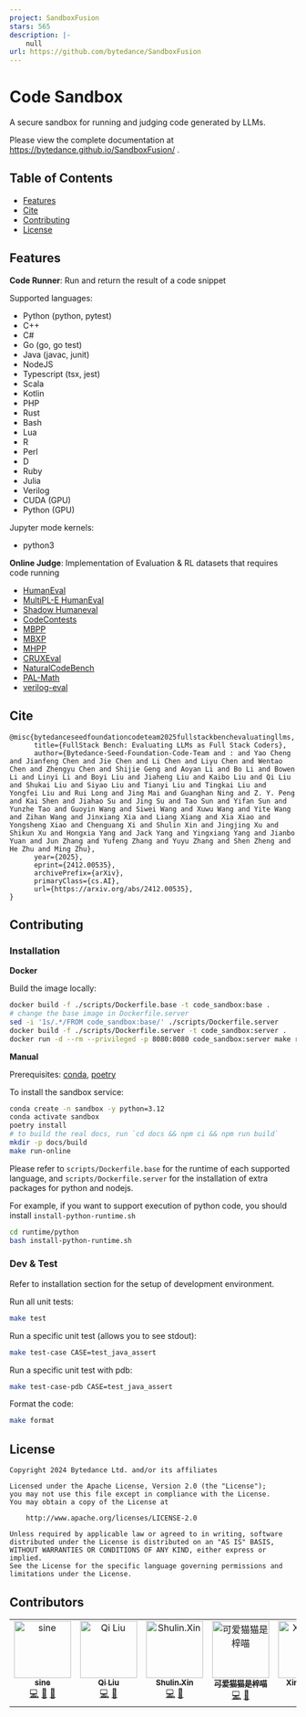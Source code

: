 ```yaml
---
project: SandboxFusion
stars: 565
description: |-
    null
url: https://github.com/bytedance/SandboxFusion
---
```


# Code Sandbox

A secure sandbox for running and judging code generated by LLMs.

Please view the complete documentation at https://bytedance.github.io/SandboxFusion/ .

## Table of Contents

- [Features](#features)
- [Cite](#cite)
- [Contributing](#contributing)
- [License](#license)

## Features

**Code Runner**: Run and return the result of a code snippet

Supported languages:

- Python (python, pytest)
- C++
- C#
- Go (go, go test)
- Java (javac, junit)
- NodeJS
- Typescript (tsx, jest)
- Scala
- Kotlin
- PHP
- Rust
- Bash
- Lua
- R
- Perl
- D
- Ruby
- Julia
- Verilog
- CUDA (GPU)
- Python (GPU)

Jupyter mode kernels:

- python3

**Online Judge**: Implementation of Evaluation & RL datasets that requires code running

- [HumanEval](https://github.com/openai/human-eval)
- [MultiPL-E HumanEval](https://github.com/nuprl/MultiPL-E)
- [Shadow Humaneval](https://huggingface.co/datasets/Miaosen/openai-humaneval-sky-shadow)
- [CodeContests](https://github.com/google-deepmind/code_contests)
- [MBPP](https://github.com/google-research/google-research/tree/master/mbpp)
- [MBXP](https://github.com/amazon-science/mxeval)
- [MHPP](https://github.com/SparksofAGI/MHPP)
- [CRUXEval](https://github.com/facebookresearch/cruxeval)
- [NaturalCodeBench](https://github.com/THUDM/NaturalCodeBench)
- [PAL-Math](https://github.com/deepseek-ai/DeepSeek-Coder/tree/main/Evaluation/PAL-Math)
- [verilog-eval](https://github.com/NVlabs/verilog-eval)

## Cite

```
@misc{bytedanceseedfoundationcodeteam2025fullstackbenchevaluatingllms,
      title={FullStack Bench: Evaluating LLMs as Full Stack Coders}, 
      author={Bytedance-Seed-Foundation-Code-Team and : and Yao Cheng and Jianfeng Chen and Jie Chen and Li Chen and Liyu Chen and Wentao Chen and Zhengyu Chen and Shijie Geng and Aoyan Li and Bo Li and Bowen Li and Linyi Li and Boyi Liu and Jiaheng Liu and Kaibo Liu and Qi Liu and Shukai Liu and Siyao Liu and Tianyi Liu and Tingkai Liu and Yongfei Liu and Rui Long and Jing Mai and Guanghan Ning and Z. Y. Peng and Kai Shen and Jiahao Su and Jing Su and Tao Sun and Yifan Sun and Yunzhe Tao and Guoyin Wang and Siwei Wang and Xuwu Wang and Yite Wang and Zihan Wang and Jinxiang Xia and Liang Xiang and Xia Xiao and Yongsheng Xiao and Chenguang Xi and Shulin Xin and Jingjing Xu and Shikun Xu and Hongxia Yang and Jack Yang and Yingxiang Yang and Jianbo Yuan and Jun Zhang and Yufeng Zhang and Yuyu Zhang and Shen Zheng and He Zhu and Ming Zhu},
      year={2025},
      eprint={2412.00535},
      archivePrefix={arXiv},
      primaryClass={cs.AI},
      url={https://arxiv.org/abs/2412.00535}, 
}
```

## Contributing

### Installation

**Docker**

Build the image locally:

```bash
docker build -f ./scripts/Dockerfile.base -t code_sandbox:base .
# change the base image in Dockerfile.server
sed -i '1s/.*/FROM code_sandbox:base/' ./scripts/Dockerfile.server
docker build -f ./scripts/Dockerfile.server -t code_sandbox:server .
docker run -d --rm --privileged -p 8080:8080 code_sandbox:server make run-online
```

**Manual**

Prerequisites: [conda](https://conda.io/projects/conda/en/latest/user-guide/install/index.html), [poetry](https://python-poetry.org/docs/#installation)

To install the sandbox service:

```bash
conda create -n sandbox -y python=3.12
conda activate sandbox
poetry install
# to build the real docs, run `cd docs && npm ci && npm run build`
mkdir -p docs/build
make run-online
```

Please refer to `scripts/Dockerfile.base` for the runtime of each supported language, and `scripts/Dockerfile.server` for the installation of extra packages for python and nodejs.

For example, if you want to support execution of python code, you should install `install-python-runtime.sh`
```bash
cd runtime/python
bash install-python-runtime.sh
```
### Dev & Test

Refer to installation section for the setup of development environment.

Run all unit tests:

```bash
make test
```

Run a specific unit test (allows you to see stdout):

```bash
make test-case CASE=test_java_assert
```

Run a specific unit test with pdb:

```bash
make test-case-pdb CASE=test_java_assert
```

Format the code:

```bash
make format
```

## License

```
Copyright 2024 Bytedance Ltd. and/or its affiliates

Licensed under the Apache License, Version 2.0 (the "License");
you may not use this file except in compliance with the License.
You may obtain a copy of the License at

    http://www.apache.org/licenses/LICENSE-2.0

Unless required by applicable law or agreed to in writing, software
distributed under the License is distributed on an "AS IS" BASIS,
WITHOUT WARRANTIES OR CONDITIONS OF ANY KIND, either express or implied.
See the License for the specific language governing permissions and
limitations under the License.
```

## Contributors

<!-- ALL-CONTRIBUTORS-LIST:START - Do not remove or modify this section -->
<!-- prettier-ignore-start -->
<!-- markdownlint-disable -->
<table>
  <tbody>
    <tr>
      <td align="center" valign="top" width="14.28%"><a href="https://github.com/ssine"><img src="https://avatars.githubusercontent.com/u/20841764?v=4?s=100" width="100px;" alt="sine"/><br /><sub><b>sine</b></sub></a><br /><a href="#code-ssine" title="Code">💻</a> <a href="#data-ssine" title="Data">🔣</a> <a href="#design-ssine" title="Design">🎨</a></td>
      <td align="center" valign="top" width="14.28%"><a href="https://github.com/liuq901"><img src="https://avatars.githubusercontent.com/u/4028828?v=4?s=100" width="100px;" alt="Qi Liu"/><br /><sub><b>Qi Liu</b></sub></a><br /><a href="#code-liuq901" title="Code">💻</a> <a href="#data-liuq901" title="Data">🔣</a></td>
      <td align="center" valign="top" width="14.28%"><a href="https://github.com/BytedSS0"><img src="https://avatars.githubusercontent.com/u/186129147?v=4?s=100" width="100px;" alt="Shulin.Xin"/><br /><sub><b>Shulin.Xin</b></sub></a><br /><a href="#code-BytedSS0" title="Code">💻</a> <a href="#data-BytedSS0" title="Data">🔣</a></td>
      <td align="center" valign="top" width="14.28%"><a href="https://github.com/cattaria"><img src="https://avatars.githubusercontent.com/u/10678783?v=4?s=100" width="100px;" alt="可爱猫猫是梓喵"/><br /><sub><b>可爱猫猫是梓喵</b></sub></a><br /><a href="#code-cattaria" title="Code">💻</a> <a href="#data-cattaria" title="Data">🔣</a></td>
      <td align="center" valign="top" width="14.28%"><a href="https://github.com/lseven-rs"><img src="https://avatars.githubusercontent.com/u/189442484?v=4?s=100" width="100px;" alt="Xingwen Li"/><br /><sub><b>Xingwen Li</b></sub></a><br /><a href="#design-lseven-rs" title="Design">🎨</a></td>
      <td align="center" valign="top" width="14.28%"><a href="https://github.com/aoyanli"><img src="https://avatars.githubusercontent.com/u/186133689?v=4?s=100" width="100px;" alt="aoyanli"/><br /><sub><b>aoyanli</b></sub></a><br /><a href="#code-aoyanli" title="Code">💻</a> <a href="#data-aoyanli" title="Data">🔣</a></td>
      <td align="center" valign="top" width="14.28%"><a href="https://magic3007.github.io"><img src="https://avatars.githubusercontent.com/u/30785720?v=4?s=100" width="100px;" alt="Magic Mai"/><br /><sub><b>Magic Mai</b></sub></a><br /><a href="#code-magic3007" title="Code">💻</a> <a href="#data-magic3007" title="Data">🔣</a></td>
    </tr>
  </tbody>
</table>

<!-- markdownlint-restore -->
<!-- prettier-ignore-end -->

<!-- ALL-CONTRIBUTORS-LIST:END -->

